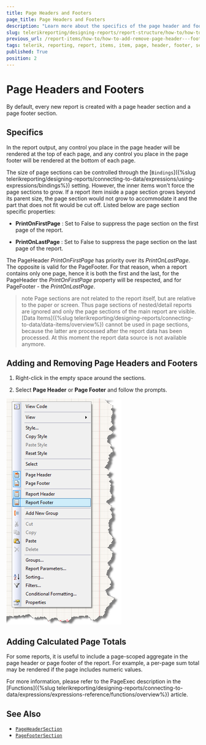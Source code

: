 ```yaml
---
title: Page Headers and Footers
page_title: Page Headers and Footers
description: "Learn more about the specifics of the page header and footer sections and add or remove them when working with Telerik Reporting."
slug: telerikreporting/designing-reports/report-structure/how-to/how-to-add-remove-page-header---footer-sections
previous_url: /report-items/how-to/how-to-add-remove-page-header---footer-sections
tags: telerik, reporting, report, items, item, page, header, footer, section
published: True
position: 2
---
```


# Page Headers and Footers 

By default, every new report is created with a page header section and a page footer section.

## Specifics 

In the report output, any control you place in the page header will be rendered at the top of each page, and any control you place in the page footer will be rendered at the bottom of each page.

The size of page sections can be controlled through the [`Bindings`]({%slug telerikreporting/designing-reports/connecting-to-data/expressions/using-expressions/bindings%}) setting. However, the inner items won't force the page sections to grow. If a report item inside a page section grows beyond its parent size, the page section would not grow to accommodate it and the part that does not fit would be cut off. Listed below are page section specific properties: 

* __PrintOnFirstPage__ : Set to False to suppress the page section on the first page of the report.

* __PrintOnLastPage__ : Set to False to suppress the page section on the last page of the report.

The PageHeader *PrintOnFirstPage* has priority over its *PrintOnLastPage*. The opposite is valid for the PageFooter. For that reason, when a report contains only one page, hence it is both the first and the last, for the PageHeader the *PrintOnFirstPage* property will be respected, and for PageFooter - the *PrintOnLastPage*. 

>note Page sections are not related to the report itself, but are relative to the paper or screen. Thus page sections of nested/detail reports are ignored and only the page sections of the main report are visible. 
>[Data Items]({%slug telerikreporting/designing-reports/connecting-to-data/data-items/overview%}) cannot be used in page sections, because the latter are processed after the report data has been processed. At this moment the report data source is not available anymore. 

## Adding and Removing Page Headers and Footers 

1. Right-click in the empty space around the sections.

1. Select __Page Header__ or __Page Footer__ and follow the prompts.  

  ![](images/ReportDesign001.png)

## Adding Calculated Page Totals 

For some reports, it is useful to include a page-scoped aggregate in the page header or page footer of the report. For example, a per-page sum total may be rendered if the page includes numeric values. 

For more information, please refer to the PageExec description in the [Functions]({%slug telerikreporting/designing-reports/connecting-to-data/expressions/expressions-reference/functions/overview%}) article. 
   
## See Also

* [`PageHeaderSection`](/reporting/api/Telerik.Reporting.PageHeaderSection)  
* [`PageFooterSection`](/reporting/api/Telerik.Reporting.PageFooterSection) 
